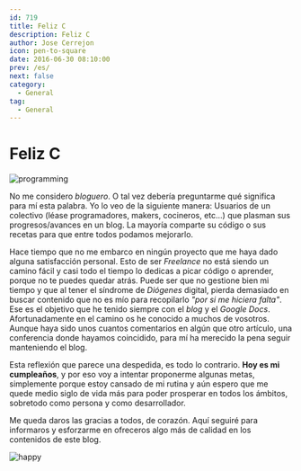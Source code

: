 ```yaml
---
id: 719
title: Feliz C
description: Feliz C
author: Jose Cerrejon
icon: pen-to-square
date: 2016-06-30 08:10:00
prev: /es/
next: false
category:
  - General
tag:
  - General
---
```


# Feliz C

![programming](/images/2016/06/programming.png)

No me considero *bloguero*. O tal vez debería preguntarme qué significa para mí esta palabra. Yo lo veo de la siguiente manera: Usuarios de un colectivo (léase programadores, makers, cocineros, etc...) que plasman sus progresos/avances en un blog. La mayoría comparte su código o sus recetas para que entre todos podamos mejorarlo.

Hace tiempo que no me embarco en ningún proyecto que me haya dado alguna satisfacción personal. Esto de ser *Freelance* no está siendo un camino fácil y casi todo el tiempo lo dedicas a picar código o aprender, porque no te puedes quedar atrás. Puede ser que no gestione bien mi tiempo y que al tener el síndrome de *Diógenes* digital, pierda demasiado en buscar contenido que no es mío para recopilarlo *"por si me hiciera falta"*. Ese es el objetivo que he tenido siempre con el *blog* y el *Google Docs*. Afortunadamente en el camino os he conocido a muchos de vosotros. Aunque haya sido unos cuantos comentarios en algún que otro artículo, una conferencia donde hayamos coincidido, para mí ha merecido la pena seguir manteniendo el blog.

Esta reflexión que parece una despedida, es todo lo contrario. **Hoy es mi cumpleaños**, y por eso voy a intentar proponerme algunas metas, simplemente porque estoy cansado de mi rutina y aún espero que me quede medio siglo de vida más para poder prosperar en todos los ámbitos, sobretodo como persona y como desarrollador.

Me queda daros las gracias a todos, de corazón. Aquí seguiré para informaros y esforzarme en ofreceros algo más de calidad en los contenidos de este blog.

![happy](/css/sm/happy_smiling.png)